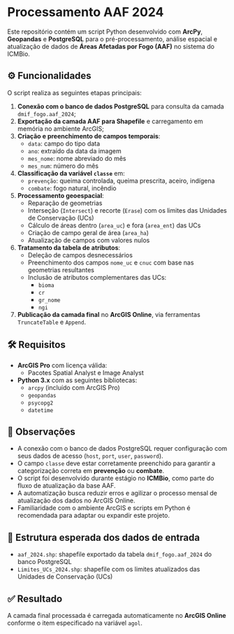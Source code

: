 # Processamento AAF 2024

Este repositório contém um script Python desenvolvido com **ArcPy**, **Geopandas** e **PostgreSQL** para o pré-processamento, análise espacial e atualização de dados de **Áreas Afetadas por Fogo (AAF)** no sistema do ICMBio.

## ⚙️ Funcionalidades

O script realiza as seguintes etapas principais:

1. **Conexão com o banco de dados PostgreSQL** para consulta da camada `dmif_fogo.aaf_2024`;
2. **Exportação da camada AAF para Shapefile** e carregamento em memória no ambiente ArcGIS;
3. **Criação e preenchimento de campos temporais**:
   - `data`: campo do tipo data
   - `ano`: extraído da data da imagem
   - `mes_nome`: nome abreviado do mês
   - `mes_num`: número do mês
4. **Classificação da variável `classe`** em:
   - `prevenção`: queima controlada, queima prescrita, aceiro, indígena
   - `combate`: fogo natural, incêndio
5. **Processamento geoespacial**:
   - Reparação de geometrias
   - Interseção (`Intersect`) e recorte (`Erase`) com os limites das Unidades de Conservação (UCs)
   - Cálculo de áreas dentro (`area_uc`) e fora (`area_ent`) das UCs
   - Criação de campo geral de área (`area_ha`)
   - Atualização de campos com valores nulos
6. **Tratamento da tabela de atributos**:
   - Deleção de campos desnecessários
   - Preenchimento dos campos `nome_uc` e `cnuc` com base nas geometrias resultantes
   - Inclusão de atributos complementares das UCs:
     - `bioma`
     - `cr`
     - `gr_nome`
     - `ngi`
7. **Publicação da camada final** no **ArcGIS Online**, via ferramentas `TruncateTable` e `Append`.

## 🛠 Requisitos

- **ArcGIS Pro** com licença válida:
  - Pacotes Spatial Analyst e Image Analyst
- **Python 3.x** com as seguintes bibliotecas:
  - `arcpy` (incluído com ArcGIS Pro)
  - `geopandas`
  - `psycopg2`
  - `datetime`

## 📝 Observações

- A conexão com o banco de dados PostgreSQL requer configuração com seus dados de acesso (`host`, `port`, `user`, `password`).
- O campo `classe` deve estar corretamente preenchido para garantir a categorização correta em **prevenção** ou **combate**.
- O script foi desenvolvido durante estágio no **ICMBio**, como parte do fluxo de atualização da base AAF.
- A automatização busca reduzir erros e agilizar o processo mensal de atualização dos dados no ArcGIS Online.
- Familiaridade com o ambiente ArcGIS e scripts em Python é recomendada para adaptar ou expandir este projeto.

## 📁 Estrutura esperada dos dados de entrada

- `aaf_2024.shp`: shapefile exportado da tabela `dmif_fogo.aaf_2024` do banco PostgreSQL
- `Limites_UCs_2024.shp`: shapefile com os limites atualizados das Unidades de Conservação (UCs)

## ✅ Resultado

A camada final processada é carregada automaticamente no **ArcGIS Online** conforme o item especificado na variável `agol`.


